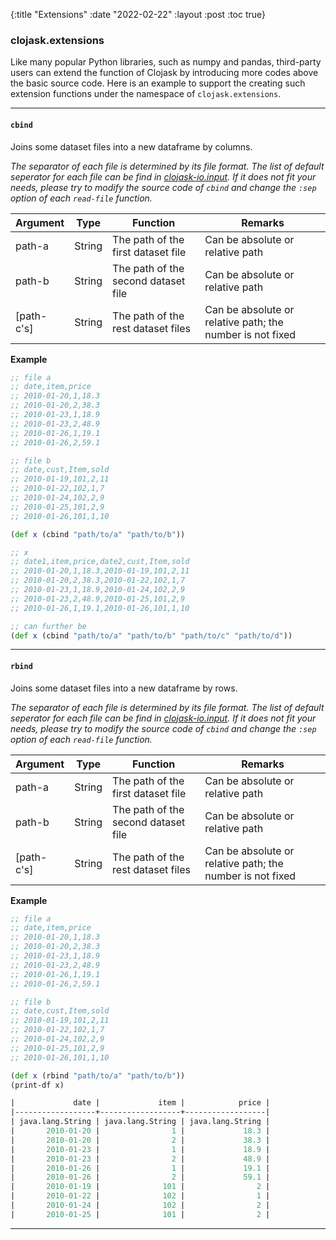 {:title "Extensions" 
:date "2022-02-22"
:layout :post
:toc true}

### clojask.extensions

Like many popular Python libraries, such as numpy and pandas, third-party users can extend the function of Clojask by introducing more codes above the basic source code. Here is an example to support the creating such extension functions under the namespace of `clojask.extensions`. 

---

#### `cbind`

Joins some dataset files into a new dataframe by columns.

*The separator of each file is determined by its file format. The list of default seperator for each file can be find in [clojask-io.input](https://github.com/clojure-finance/clojask-io/blob/main/src/clojask_io/input.clj#L54). If it does not fit your needs, please try to modify the source code of `cbind` and change the `:sep` option of each `read-file` function.*

| Argument   | Type   | Function                            | Remarks                                                   |
| ---------- | ------ | ----------------------------------- | --------------------------------------------------------- |
| path-a     | String | The path of the first dataset file  | Can be absolute or relative path                          |
| path-b     | String | The path of the second dataset file | Can be absolute or relative path                          |
| [path-c's] | String | The path of the rest dataset files  | Can be absolute or relative path; the number is not fixed |

**Example**

```clojure
;; file a
;; date,item,price
;; 2010-01-20,1,18.3
;; 2010-01-20,2,38.3
;; 2010-01-23,1,18.9
;; 2010-01-23,2,48.9
;; 2010-01-26,1,19.1
;; 2010-01-26,2,59.1

;; file b
;; date,cust,Item,sold
;; 2010-01-19,101,2,11
;; 2010-01-22,102,1,7
;; 2010-01-24,102,2,9
;; 2010-01-25,101,2,9
;; 2010-01-26,101,1,10

(def x (cbind "path/to/a" "path/to/b"))

;; x
;; date1,item,price,date2,cust,Item,sold
;; 2010-01-20,1,18.3,2010-01-19,101,2,11
;; 2010-01-20,2,38.3,2010-01-22,102,1,7
;; 2010-01-23,1,18.9,2010-01-24,102,2,9
;; 2010-01-23,2,48.9,2010-01-25,101,2,9
;; 2010-01-26,1,19.1,2010-01-26,101,1,10

;; can further be
(def x (cbind "path/to/a" "path/to/b" "path/to/c" "path/to/d"))
```

---

#### `rbind`

Joins some dataset files into a new dataframe by rows.

*The separator of each file is determined by its file format. The list of default seperator for each file can be find in [clojask-io.input](https://github.com/clojure-finance/clojask-io/blob/main/src/clojask_io/input.clj#L54). If it does not fit your needs, please try to modify the source code of `cbind` and change the `:sep` option of each `read-file` function.*

| Argument   | Type   | Function                            | Remarks                                                   |
| ---------- | ------ | ----------------------------------- | --------------------------------------------------------- |
| path-a     | String | The path of the first dataset file  | Can be absolute or relative path                          |
| path-b     | String | The path of the second dataset file | Can be absolute or relative path                          |
| [path-c's] | String | The path of the rest dataset files  | Can be absolute or relative path; the number is not fixed |

**Example**

```clojure
;; file a
;; date,item,price
;; 2010-01-20,1,18.3
;; 2010-01-20,2,38.3
;; 2010-01-23,1,18.9
;; 2010-01-23,2,48.9
;; 2010-01-26,1,19.1
;; 2010-01-26,2,59.1

;; file b
;; date,cust,Item,sold
;; 2010-01-19,101,2,11
;; 2010-01-22,102,1,7
;; 2010-01-24,102,2,9
;; 2010-01-25,101,2,9
;; 2010-01-26,101,1,10

(def x (rbind "path/to/a" "path/to/b"))
(print-df x)

|             date |             item |            price |
|------------------+------------------+------------------|
| java.lang.String | java.lang.String | java.lang.String |
|       2010-01-20 |                1 |             18.3 |
|       2010-01-20 |                2 |             38.3 |
|       2010-01-23 |                1 |             18.9 |
|       2010-01-23 |                2 |             48.9 |
|       2010-01-26 |                1 |             19.1 |
|       2010-01-26 |                2 |             59.1 |
|       2010-01-19 |              101 |                2 |
|       2010-01-22 |              102 |                1 |
|       2010-01-24 |              102 |                2 |
|       2010-01-25 |              101 |                2 |
```

---

